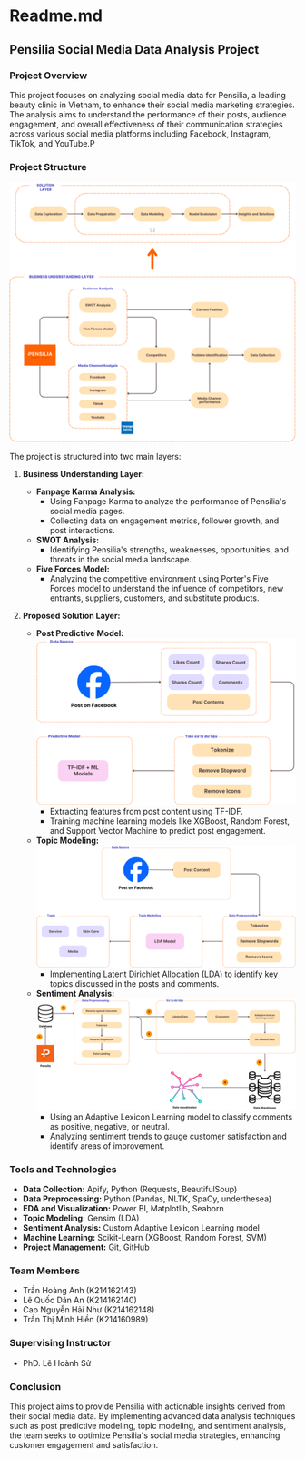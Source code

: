 # Readme.md

## Pensilia Social Media Data Analysis Project

### Project Overview

This project focuses on analyzing social media data for Pensilia, a leading beauty clinic in Vietnam, to enhance their social media marketing strategies. The analysis aims to understand the performance of their posts, audience engagement, and overall effectiveness of their communication strategies across various social media platforms including Facebook, Instagram, TikTok, and YouTube.P

### Project Structure
![Overall Process](Images/Overall_process.png)

The project is structured into two main layers:

1. **Business Understanding Layer:**
   - **Fanpage Karma Analysis:**
     - Using Fanpage Karma to analyze the performance of Pensilia's social media pages.
     - Collecting data on engagement metrics, follower growth, and post interactions.
   - **SWOT Analysis:**
     - Identifying Pensilia's strengths, weaknesses, opportunities, and threats in the social media landscape.
   - **Five Forces Model:**
     - Analyzing the competitive environment using Porter's Five Forces model to understand the influence of competitors, new entrants, suppliers, customers, and substitute products.

2. **Proposed Solution Layer:**
   - **Post Predictive Model:**
    ![Post Predictive Model](Images/Post_predictive_model.png)
     - Extracting features from post content using TF-IDF.
     - Training machine learning models like XGBoost, Random Forest, and Support Vector Machine to predict post engagement.
   - **Topic Modeling:**
    ![Topic Modeling Model](Images/Topic_modeling_model.png)
     - Implementing Latent Dirichlet Allocation (LDA) to identify key topics discussed in the posts and comments.
   - **Sentiment Analysis:**
    ![Adaptive Lexicon Learning Model](Images/Adaptive_lexicon_learning_model.png)
     - Using an Adaptive Lexicon Learning model to classify comments as positive, negative, or neutral.
     - Analyzing sentiment trends to gauge customer satisfaction and identify areas of improvement.


### Tools and Technologies

- **Data Collection:** Apify, Python (Requests, BeautifulSoup)
- **Data Preprocessing:** Python (Pandas, NLTK, SpaCy, underthesea)
- **EDA and Visualization:** Power BI, Matplotlib, Seaborn
- **Topic Modeling:** Gensim (LDA)
- **Sentiment Analysis:** Custom Adaptive Lexicon Learning model
- **Machine Learning:** Scikit-Learn (XGBoost, Random Forest, SVM)
- **Project Management:** Git, GitHub

### Team Members

- Trần Hoàng Anh (K214162143)
- Lê Quốc Dân An (K214162140)
- Cao Nguyễn Hải Như (K214162148)
- Trần Thị Minh Hiền (K214160989)

### Supervising Instructor

- PhD. Lê Hoành Sử

### Conclusion

This project aims to provide Pensilia with actionable insights derived from their social media data. By implementing advanced data analysis techniques such as post predictive modeling, topic modeling, and sentiment analysis, the team seeks to optimize Pensilia's social media strategies, enhancing customer engagement and satisfaction.